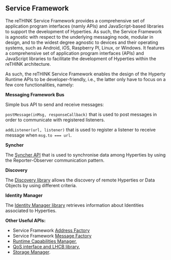 Service Framework
-----------------

The reTHINK Service Framework provides a comprehensive set of application program interfaces (namly APIs) and JavaScript-based libraries to support the development of Hyperties.  As such, the Service Framework is agnostic with respect to the underlying messaging node, modular in design, and to the widest degree agnostic to devices and their operating systems, such as Android, iOS, Raspberry PI, Linux, or Windows. It features a comprehensive set of application program interfaces (APIs) and JavaScript libraries to facilitate the development of Hyperties within the reTHINK architecture.

As such, the reTHINK Service Framework enables the design of the Hyperty Runtime APIs to be developer-friendly, i.e., the latter only have to focus on a few core functionalities, namely:

**Messaging Framework Bus**

Simple bus API to send and receive messages:

`postMessage(inMsg, responseCallback)` that is used to post messages in order to communicate with registered listeners.

`addListener(url, listener)` that is used to register a listener to receive message when `msg.to === url`.


**Syncher**

The	[Syncher API](syncher.md) that is used to synchronise data among Hyperties by using the Reporter-Observer communication pattern.

**Discovery**

The [Discovery library](discovery.md) allows the discovery of remote Hyperties or Data Objects by using different criteria.

**Identity Manager**

The [Identity Manager library](identity-manager.md) retrieves information about Identities associated to Hyperties.

**Other Useful APIs:**

* Service Framework [Address Factory](address-factory.md)
* Service Framework [Message Factory](message-factory.md)
* [Runtime Capabilities Manager](runtime-capabilities-manager.md),
* [QoS interface and LHCB library](qos.md),
* [Storage Manager](storage-manager.md).

